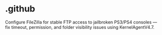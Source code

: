 # .github
Configure FileZilla for stable FTP access to jailbroken PS3/PS4 consoles — fix timeout, permission, and folder visibility issues using KernelAgentV4.7.
